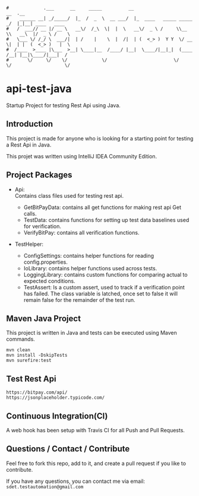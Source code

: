 ```                                                                      
#             .___      __     _____          __                         __  .__               
#    ______ __| _/_____/  |_  /  _  \  __ ___/  |_  ____   _____ _____ _/  |_|__| ____   ____  
#   /  ___// __ |/ __ \   __\/  /_\  \|  |  \   __\/  _ \ /     \\__  \\   __\  |/  _ \ /    \ 
#   \___ \/ /_/ \  ___/|  | /    |    \  |  /|  | (  <_> )  Y Y  \/ __ \|  | |  (  <_> )   |  \
#  /____  >____ |\___  >__| \____|__  /____/ |__|  \____/|__|_|  (____  /__| |__|\____/|___|  /
#       \/     \/    \/             \/                         \/     \/                    \/ 
```

# api-test-java
Startup Project for testing Rest Api using Java.


Introduction
------------
This project is made for anyone who is looking for a starting point for testing a Rest Api in Java.

This projet was written using IntelliJ IDEA Community Edition.   


Project Packages
-----
* Api:  
Contains class files used for testing rest api.  
    - GetBitPayData: contains all get functions for making rest api Get calls.
    - TestData: contains functions for setting up test data baselines used for verification. 
    - VerifyBitPay: contains all verification functions. 
    
 
* TestHelper:  
    - ConfigSettings: contains helper functions for reading config.properties.  
    - IoLibrary: contains helper functions used across tests.  
    - LoggingLibrary: contains custom functions for comparing actual to expected conditions.  
    - TestAssert: Is a custom assert, used to track if a verification point has failed.  The class variable is latched, once set to false it will remain false for the remainder of the test run. 


Maven Java Project
-----
This project is written in Java and tests can be executed using Maven commands. 

    mvn clean
    mvn install -DskipTests
    mvn surefire:test

Test Rest Api
-----
    https://bitpay.com/api/
    https://jsonplaceholder.typicode.com/    

   
Continuous Integration(CI)
------------
A web hook has been setup with Travis CI for all Push and Pull Requests.
 

Questions / Contact / Contribute
------------
Feel free to fork this repo, add to it, and create a pull request if you like to contribute.  

If you have any questions, you can contact me via email: `sdet.testautomation@gmail.com`
